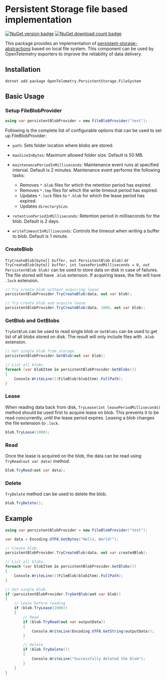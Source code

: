 # Persistent Storage file based implementation

[![NuGet version badge](https://img.shields.io/nuget/v/OpenTelemetry.PersistentStorage.FileSystem)](https://www.nuget.org/packages/OpenTelemetry.PersistentStorage.FileSystem)
[![NuGet download count badge](https://img.shields.io/nuget/dt/OpenTelemetry.PersistentStorage.FileSystem)](https://www.nuget.org/packages/OpenTelemetry.PersistentStorage.FileSystem)

This package provides an implementation of
[persistent-storage-abstractions](../OpenTelemetry.PersistentStorage.Abstractions/README.md#Persistent-Storage-Abstractions)
based on local file system. This component can be used by OpenTelemetry
exporters to improve the reliability of data delivery.

## Installation

```shell
dotnet add package OpenTelemetry.PersistentStorage.FileSystem
```

## Basic Usage

### Setup FileBlobProvider

```csharp
using var persistentBlobProvider = new FileBlobProvider("test");
```

Following is the complete list of configurable options that can be used to set
up FileBlobProvider:

* `path`: Sets folder location where blobs are stored.

* `maxSizeInBytes`: Maximum allowed folder size. Default is 50 MB.

* `maintenancePeriodInMilliseconds`: Maintenance event runs at specified interval.
Default is 2 minutes. Maintenance event performs the following tasks:

  * Removes `*.blob` files for which the retention period has expired.
  * Removes `*.tmp` files for which the write timeout period has expired.
  * Updates `*.lock` files to `*.blob` for which the lease period has expired.
  * Updates `directorySize`.

* `retentionPeriodInMilliseconds`: Retention period in milliseconds for the blob.
Default is 2 days.

* `writeTimeoutInMilliseconds`: Controls the timeout when writing a buffer to
blob. Default is 1 minute.

### CreateBlob

`TryCreateBlob(byte[] buffer, out PersistentBlob blob)` or `TryCreateBlob(byte[]
buffer, int leasePeriodMilliseconds = 0, out PersistentBlob blob)` can be used
to store data on disk in case of failures. The file stored will have `.blob`
extension. If acquiring lease, the file will have `.lock` extension.

```csharp
// Try create blob without acquiring lease
persistentBlobProvider.TryCreateBlob(data, out var blob);

// Try create blob and acquire lease
persistentBlobProvider.TryCreateBlob(data, 1000, out var blob);
```

### GetBlob and GetBlobs

`TryGetBlob` can be used to read single blob or `GetBlobs` can be used to get list
of all blobs stored on disk. The result will only include files with `.blob`
extension.

```csharp
// Get single blob from storage.
persistentBlobProvider.GetBlob(out var blob);

// List all blobs.
foreach (var blobItem in persistentBlobProvider.GetBlobs())
{
    Console.WriteLine(((FileBlob)blobItem).FullPath);
}
```

### Lease

When reading data back from disk, `TryLease(int leasePeriodMilliseconds)` method
should be used first to acquire lease on blob. This prevents it to be read
concurrently, until the lease period expires. Leasing a blob changes the file
extension to `.lock`.

```csharp
blob.TryLease(1000);
```

### Read

Once the lease is acquired on the blob, the data can be read using
`TryRead(out var data)` method.

```csharp
blob.TryRead(out var data);
```

### Delete

`TryDelete` method can be used to delete the blob.

```csharp
blob.TryDelete();
```

## Example

```csharp
using var persistentBlobProvider = new FileBlobProvider("test");

var data = Encoding.UTF8.GetBytes("Hello, World!");

// Create blob.
persistentBlobProvider.TryCreateBlob(data, out var createdBlob);

// List all blobs.
foreach (var blobItem in persistentBlobProvider.GetBlobs())
{
    Console.WriteLine(((FileBlob)blobItem).FullPath);
}

// Get single blob.
if (persistentBlobProvider.TryGetBlob(out var blob))
{
    // Lease before reading
    if (blob.TryLease(1000))
    {
        // Read
        if (blob.TryRead(out var outputData))
        {
            Console.WriteLine(Encoding.UTF8.GetString(outputData));
        }

        // Delete
        if (blob.TryDelete())
        {
            Console.WriteLine("Successfully deleted the blob");
        }
    }
}
```
